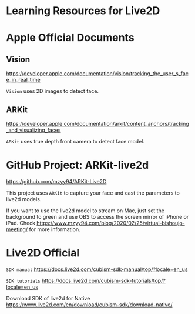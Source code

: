 # Learning Resources for Live2D

# Apple Official Documents

## Vision

https://developer.apple.com/documentation/vision/tracking_the_user_s_face_in_real_time

`Vision` uses 2D images to detect face.

## ARKit

https://developer.apple.com/documentation/arkit/content_anchors/tracking_and_visualizing_faces

`ARKit` uses true depth front camera to detect face model.

# GitHub Project: ARKit-live2d

https://github.com/mzyy94/ARKit-Live2D

This project uses `ARKit` to capture your face and cast the parameters to live2d models.
 
If you want to use the live2d model to stream on Mac, just set the background to green and use OBS to access the screen mirror of iPhone or iPad. Check https://www.mzyy94.com/blog/2020/02/25/virtual-bishoujo-meeting/ for more information.

# Live2D Official

`SDK manual` https://docs.live2d.com/cubism-sdk-manual/top/?locale=en_us 

`SDK tutorials` https://docs.live2d.com/cubism-sdk-tutorials/top/?locale=en_us

Download SDK of live2d for Native https://www.live2d.com/en/download/cubism-sdk/download-native/
